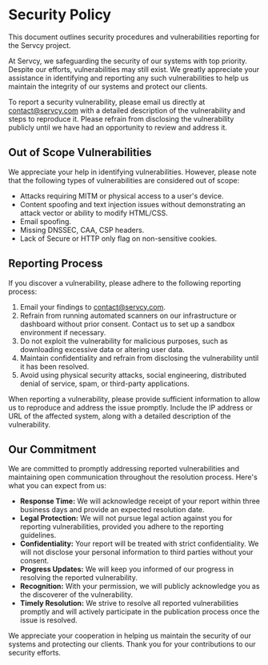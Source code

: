 # Security Policy

This document outlines security procedures and vulnerabilities reporting for the Servcy project.

At Servcy, we safeguarding the security of our systems with top priority. Despite our efforts, vulnerabilities may still exist. We greatly appreciate your assistance in identifying and reporting any such vulnerabilities to help us maintain the integrity of our systems and protect our clients.

To report a security vulnerability, please email us directly at contact@servcy.com with a detailed description of the vulnerability and steps to reproduce it. Please refrain from disclosing the vulnerability publicly until we have had an opportunity to review and address it.

## Out of Scope Vulnerabilities

We appreciate your help in identifying vulnerabilities. However, please note that the following types of vulnerabilities are considered out of scope:

- Attacks requiring MITM or physical access to a user's device.
- Content spoofing and text injection issues without demonstrating an attack vector or ability to modify HTML/CSS.
- Email spoofing.
- Missing DNSSEC, CAA, CSP headers.
- Lack of Secure or HTTP only flag on non-sensitive cookies.

## Reporting Process

If you discover a vulnerability, please adhere to the following reporting process:

1. Email your findings to contact@servcy.com.
2. Refrain from running automated scanners on our infrastructure or dashboard without prior consent. Contact us to set up a sandbox environment if necessary.
3. Do not exploit the vulnerability for malicious purposes, such as downloading excessive data or altering user data.
4. Maintain confidentiality and refrain from disclosing the vulnerability until it has been resolved.
5. Avoid using physical security attacks, social engineering, distributed denial of service, spam, or third-party applications.

When reporting a vulnerability, please provide sufficient information to allow us to reproduce and address the issue promptly. Include the IP address or URL of the affected system, along with a detailed description of the vulnerability.

## Our Commitment

We are committed to promptly addressing reported vulnerabilities and maintaining open communication throughout the resolution process. Here's what you can expect from us:

- **Response Time:** We will acknowledge receipt of your report within three business days and provide an expected resolution date.
- **Legal Protection:** We will not pursue legal action against you for reporting vulnerabilities, provided you adhere to the reporting guidelines.
- **Confidentiality:** Your report will be treated with strict confidentiality. We will not disclose your personal information to third parties without your consent.
- **Progress Updates:** We will keep you informed of our progress in resolving the reported vulnerability.
- **Recognition:** With your permission, we will publicly acknowledge you as the discoverer of the vulnerability.
- **Timely Resolution:** We strive to resolve all reported vulnerabilities promptly and will actively participate in the publication process once the issue is resolved.

We appreciate your cooperation in helping us maintain the security of our systems and protecting our clients. Thank you for your contributions to our security efforts.
